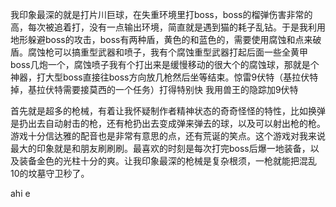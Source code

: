 我印象最深的就是打片川巨球，在失重环境里打boss，boss的榴弹伤害非常的高，每次被追着打，没有一点输出环境，简直就是遇到猫的耗子乱钻。于是我利用地形躲避boss的攻击，boss有两种盾，黄色的和蓝色的，需要使用腐蚀和点来破盾。腐蚀枪可以搞重型武器和喷子，我有个腐蚀重型武器打起后面一些全黄甲boss几炮一个，腐蚀喷子我有个打出来是缓慢移动的很大个的腐蚀球，那就是个神器，打大型boss直接往boss方向放几枪然后坐等结束。惊雷9伏特（基拉伏特掉，基拉伏特需要接莫西的一个任务）打得特别快 我用兽王的隐踪加9伏特


首先就是超多的枪械，有着让我怀疑制作者精神状态的奇奇怪怪的特性，比如换弹是扔出去自动射击的枪，还有枪扔出去变成弹来弹去的球，以及可以射出枪的枪。游戏十分信达雅的配音也是非常有意思的点，还有荒诞的笑点。这个游戏对我来说最大的印象就是和朋友刷刷刷。最喜欢的时刻是每次打完boss后爆一地装备，以及装备金色的光柱十分的爽。让我印象最深的枪械是复杂根须，一枪就能把混乱10的坟墓守卫秒了。


ahi
e  